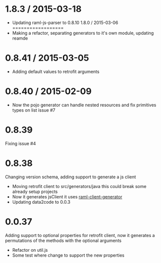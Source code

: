 1.8.3 / 2015-03-18
==================
  * Updating raml-js-parser to 0.8.10
1.8.0 / 2015-03-06
==================
  * Making a refactor, separating generators to it's own module, updating reamde

0.8.41 / 2015-03-05
==================
  * Adding default values to retrofit arguments

0.8.40 / 2015-02-09
==================

  * Now the pojo generator can handle nested resources and fix primitives types on list issue #7

0.8.39
==================
Fixing issue #4

0.8.38
==================
Changing version schema, adding support to generate a js client

- Moving retrofit client to src/generators/java this could break some already setup projects
- Now it generates jsClient it uses [raml-client-generator](https://github.com/mulesoft/raml-client-generator)
- Updating data2code to 0.0.3

0.0.37
==================
Adding support to optional properties for retrofit client, now it generates a permutations of the methods with the optional arguments

- Refactor on util.js
- Some test where change to support the new properties
